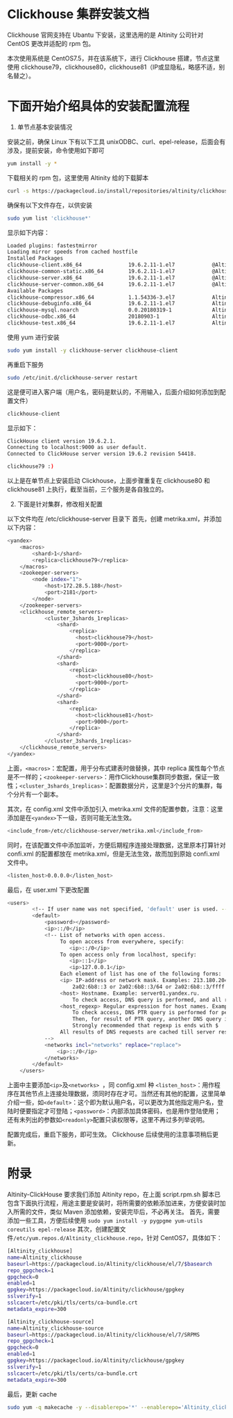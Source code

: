 # Clickhouse 集群安装文档
Clickhouse 官网支持在 Ubantu 下安装，这里选用的是 Altinity 公司针对 CentOS 更改并适配的 rpm 包。

本次使用系统是 CentOS7.5，并在该系统下，进行 Clickhouse 搭建，节点这里使用 clickhouse79，clickhouse80，clickhouse81（IP或显隐私，略感不适，别名替之）。

# 下面开始介绍具体的安装配置流程

1. 单节点基本安装情况

安装之前，确保 Linux 下有以下工具 unixODBC、curl、epel-release，后面会有涉及，提前安装，命令使用如下即可
```bash 
yum install -y *
```

下载相关的 rpm 包，这里使用 Altinity 给的下载脚本
```bash 
curl -s https://packagecloud.io/install/repositories/altinity/clickhouse/script.rpm.sh | sudo bash
```

确保有以下文件存在，以供安装
```bash
sudo yum list 'clickhouse*'
```
显示如下内容：
```bash
Loaded plugins: fastestmirror
Loading mirror speeds from cached hostfile
Installed Packages
clickhouse-client.x86_64               19.6.2.11-1.el7            @Altinity_clickhouse
clickhouse-common-static.x86_64        19.6.2.11-1.el7            @Altinity_clickhouse
clickhouse-server.x86_64               19.6.2.11-1.el7            @Altinity_clickhouse
clickhouse-server-common.x86_64        19.6.2.11-1.el7            @Altinity_clickhouse
Available Packages
clickhouse-compressor.x86_64           1.1.54336-3.el7            Altinity_clickhouse 
clickhouse-debuginfo.x86_64            19.6.2.11-1.el7            Altinity_clickhouse 
clickhouse-mysql.noarch                0.0.20180319-1             Altinity_clickhouse 
clickhouse-odbc.x86_64                 20180903-1                 Altinity_clickhouse 
clickhouse-test.x86_64                 19.6.2.11-1.el7            Altinity_clickhouse
```

使用 yum 进行安装
```bash
sudo yum install -y clickhouse-server clickhouse-client
```
再重启下服务
```bash
sudo /etc/init.d/clickhouse-server restart
```
这是便可进入客户端（用户名，密码是默认的，不用输入，后面介绍如何添加到配置文件）
```bash
clickhouse-client
```
显示如下：
```bash
ClickHouse client version 19.6.2.1.
Connecting to localhost:9000 as user default.
Connected to ClickHouse server version 19.6.2 revision 54418.

clickhouse79 :) 
```
以上是在单节点上安装启动 Clickhouse，上面步骤重复在 clickhouse80 和 clickhouse81 上执行，截至当前，三个服务是各自独立的。

2. 下面是针对集群，修改相关配置

以下文件均在 /etc/clickhouse-server 目录下
首先，创建 metrika.xml，并添加以下内容：
```bash
<yandex>
    <macros>
        <shard>1</shard>
        <replica>clickhouse79</replica>
    </macros>
    <zookeeper-servers>
        <node index="1">
            <host>172.28.5.188</host>
            <port>2181</port>
        </node>
    </zookeeper-servers>
    <clickhouse_remote_servers>
            <cluster_3shards_1replicas>
                <shard>
                    <replica>
                      <host>clickhouse79</host>
                      <port>9000</port>
                    </replica>
                </shard>
                <shard>
                    <replica>
                      <host>clickhouse80</host>
                      <port>9000</port>
                    </replica>
                </shard>
                <shard>
                    <replica>
                      <host>clickhouse81</host>
                      <port>9000</port>
                    </replica>
                </shard>
            </cluster_3shards_1replicas>
    </clickhouse_remote_servers>
</yandex>
```
上面，```<macros>```：宏配置，用于分布式建表时做替换，其中 replica 属性每个节点是不一样的；```<zookeeper-servers>```：用作Clickhouse集群同步数据，保证一致性；```<cluster_3shards_1replicas>```：配置数据分片，这里是3个分片的集群，每个分片有一个副本。

其次，在 config.xml 文件中添加引入 metrika.xml 文件的配置参数，注意：这里添加是在```<yandex>```下一级，否则可能无法生效。
```bash
<include_from>/etc/clickhouse-server/metrika.xml</include_from>
```
同时，在该配置文件中添加监听，方便后期程序连接处理数据，这里原本打算针对 confi.xml 的配置都放在 metrika.xml，但是无法生效，故而加到原始 confi.xml 文件中。
```bash
<listen_host>0.0.0.0</listen_host>
```
最后，在 user.xml 下更改配置
```bash
<users>
        <!-- If user name was not specified, 'default' user is used. -->
        <default>
            <password></password>
            <ip>::/0</ip>
            <!-- List of networks with open access.
                 To open access from everywhere, specify:
                    <ip>::/0</ip>
                 To open access only from localhost, specify:
                    <ip>::1</ip>
                    <ip>127.0.0.1</ip>
                 Each element of list has one of the following forms:
                 <ip> IP-address or network mask. Examples: 213.180.204.3 or 10.0.0.1/8 or 10.0.0.1/255.255.255.0
                     2a02:6b8::3 or 2a02:6b8::3/64 or 2a02:6b8::3/ffff:ffff:ffff:ffff::.
                 <host> Hostname. Example: server01.yandex.ru.
                     To check access, DNS query is performed, and all received addresses compared to peer address.
                 <host_regexp> Regular expression for host names. Example, ^server\d\d-\d\d-\d\.yandex\.ru$
                     To check access, DNS PTR query is performed for peer address and then regexp is applied.
                     Then, for result of PTR query, another DNS query is performed and all received addresses compared to peer address.
                     Strongly recommended that regexp is ends with $
                 All results of DNS requests are cached till server restart.
            -->
            <networks incl="networks" replace="replace">
                <ip>::/0</ip>
            </networks>
        </default>
    </users>
```
上面中主要添加``` <ip> ```及```<networks> ```，同 config.xml 种 ```<listen_host>```：用作程序在其他节点上连接处理数据，须同时存在才可。当然还有其他的配置，这里简单介绍一些，如```<default>```：这个即为默认用户名，可以更改为其他指定用户名，登陆时便要指定才可登陆；```<password>```：内部添加具体密码，也是用作登陆使用；还有未列出的参数如```<readonly>```配置只读权限等，这里不再过多列举说明。

配置完成后，重启下服务，即可生效。
Clickhouse 后续使用的注意事项稍后更新。

# 附录
Altinity-ClickHouse 要求我们添加 Altinity repo，在上面 script.rpm.sh 脚本已包含下面执行流程，用途主要是安装时，将所需要的依赖添加进来，方便安装时加入所需的文件，类似 Maven 添加依赖，安装完毕后，不必再关注。
首先，需要添加一些工具，方便后续使用
``` sudo yum install -y pygpgme yum-utils coreutils epel-release ```
其次，创建配置文件```/etc/yum.repos.d/Altinity_clickhouse.repo```，针对 CentOS7，具体如下：
```bash
[Altinity_clickhouse]
name=Altinity_clickhouse
baseurl=https://packagecloud.io/Altinity/clickhouse/el/7/$basearch
repo_gpgcheck=1
gpgcheck=0
enabled=1
gpgkey=https://packagecloud.io/Altinity/clickhouse/gpgkey
sslverify=1
sslcacert=/etc/pki/tls/certs/ca-bundle.crt
metadata_expire=300

[Altinity_clickhouse-source]
name=Altinity_clickhouse-source
baseurl=https://packagecloud.io/Altinity/clickhouse/el/7/SRPMS
repo_gpgcheck=1
gpgcheck=0
enabled=1
gpgkey=https://packagecloud.io/Altinity/clickhouse/gpgkey
sslverify=1
sslcacert=/etc/pki/tls/certs/ca-bundle.crt
metadata_expire=300
```
最后，更新 cache
```bash 
sudo yum -q makecache -y --disablerepo='*' --enablerepo='Altinity_clickhouse'
```